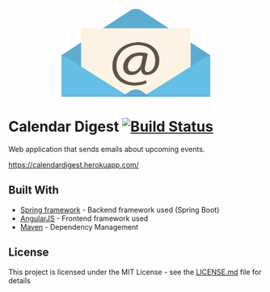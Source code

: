 <p align="center">
   <img src="https://github.com/Philippe229/calendar-digest/blob/master/src/main/resources/static/images/logo.jpg" alt="logo" width="300px"/>
</p>

# Calendar Digest [![Build Status](https://travis-ci.com/Philippe229/calendar-digest.svg?branch=master)](https://travis-ci.com/Philippe229/calendar-digest)

Web application that sends emails about upcoming events.

https://calendardigest.herokuapp.com/

## Built With

* [Spring framework](https://spring.io/) - Backend framework used (Spring Boot)
* [AngularJS](https://angularjs.org/) - Frontend framework used
* [Maven](https://maven.apache.org/) - Dependency Management

## License

This project is licensed under the MIT License - see the [LICENSE.md](LICENSE.md) file for details
